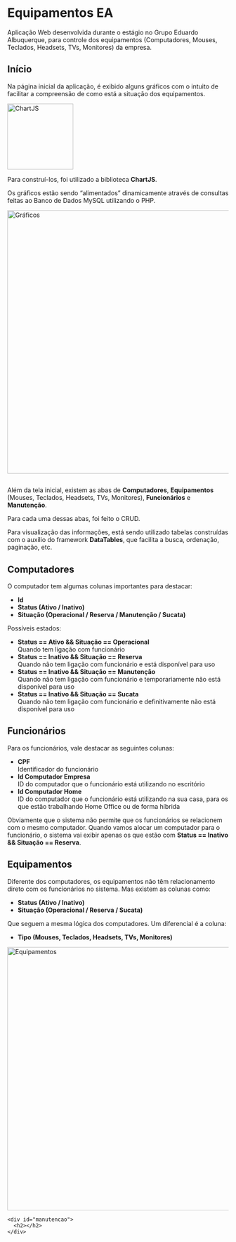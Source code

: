 <!--Introdução-->
<h1>Equipamentos EA</h1>
    <p>Aplicação Web desenvolvida durante o estágio no Grupo Eduardo Albuquerque, para controle dos equipamentos
        (Computadores, Mouses, Teclados, Headsets, TVs, Monitores) da empresa.</p>
        
<!--Tela inicial-->   
<div id="inicio">
        <h2>Início</h2>
        <p>Na página inicial da aplicação, é exibido alguns gráficos com o intuito de facilitar a compreensão de como
            está a
            situação dos equipamentos.</p>
  
   <div>
            <img width="150px" src="https://user-images.githubusercontent.com/65266238/145581996-35a8e7e2-44b4-4991-9f97-92eeacd83abc.jpg" alt="ChartJS">
            <p>Para construí-los, foi utilizado a biblioteca <strong>ChartJS</strong>.</p>
        </div>  
  
  <p>Os gráficos estão sendo “alimentados” dinamicamente através de consultas feitas ao Banco de Dados MySQL
            utilizando o PHP.</p>
        <img src="https://user-images.githubusercontent.com/65266238/145582202-b4e24625-395d-462a-8cad-624a6488b18d.png" width="600px" alt="Gráficos">
  </div>
  
  ##
  
  <!--Informações adicionais-->
  <div id="infoAdicional">
  
   <p>Além da tela inicial, existem as abas de <strong>Computadores</strong>, <strong>Equipamentos</strong> (Mouses,
            Teclados, Headsets, TVs, Monitores), <strong>Funcionários</strong> e <strong>Manutenção</strong>.</p>
  <p>Para cada uma dessas abas, foi feito o CRUD.</p>
  
   <p>Para visualização das informações, está sendo utilizado tabelas construídas com o auxílio do framework
            <strong>DataTables</strong>, que facilita a busca, ordenação, paginação, etc.</p>
  
  
  
  <!--Computadores-->
  <div id="computadores">
  <h2>Computadores</h2>
  <p>O computador tem algumas colunas importantes para destacar:</p>
  <ul>
    <li><strong>Id</strong></li>
    <li><strong>Status (Ativo / Inativo)</strong></li>
    <li><strong>Situação (Operacional / Reserva / Manutenção / Sucata)</strong></li>
  </ul>
  
  <p>Possíveis estados:</p>
  <ul>
    <li><strong>Status == Ativo && Situação == Operacional</strong></li>
    Quando tem ligação com funcionário
    <li><strong>Status == Inativo && Situação == Reserva</strong></li>
    Quando não tem ligação com funcionário e está disponível para uso
    <li><strong>Status == Inativo && Situação == Manutenção</strong></li>
    Quando não tem ligação com funcionário e temporariamente não está disponível para uso 
    <li><strong>Status == Inativo && Situação == Sucata</strong></li>
    Quando não tem ligação com funcionário e definitivamente não está disponível para uso
  </ul>
  </div>
  
  
  
   <!--Funcionários-->
  <div id="funcionarios">
    <h2>Funcionários</h2>
      <p>Para os funcionários, vale destacar as seguintes colunas:</p>
      <ul>
          <li><strong>CPF</strong></li>
          Identificador do funcionário
          <li><strong>Id Computador Empresa</strong></li>
          ID do computador que o funcionário está utilizando no escritório
          <li><strong>Id Computador Home</strong></li>
          ID do computador que o funcionário está utilizando na sua casa, para os que estão trabalhando Home Office ou de forma híbrida 
       </ul>
    </div>
  
  <p>Obviamente que o sistema não permite que os funcionários se relacionem com o mesmo computador. Quando vamos alocar um computador para o funcionário, o sistema vai exibir apenas os que estão com <strong>Status == Inativo && Situação == Reserva</strong>.</p>
    
    
    
    
    
   <!--Equipamentos-->
  <div id="equipamentos">
    <h2>Equipamentos</h2>  
      <p>Diferente dos computadores, os equipamentos não têm relacionamento direto com os funcionários no sistema. Mas existem as colunas como:</p>
       <ul>
         <li><strong>Status (Ativo / Inativo)</strong></li>
         <li><strong>Situação (Operacional / Reserva / Sucata)</strong></li>
      </ul>
 <p>Que seguem a mesma lógica dos computadores. Um diferencial é a coluna:
</p>
     <ul>
         <li><strong>Tipo (Mouses, Teclados, Headsets, TVs, Monitores)</strong></li>
      </ul>
      <img src="https://user-images.githubusercontent.com/65266238/145589538-b7248d35-575e-4dd1-95aa-d0d85848165b.png" width="600px" alt="Equipamentos">
   </div>
    
    <div id="manutencao">
      <h2></h2>
    </div>
    
    
    
    
    
    
    
    
    
    
    
    
    
    
    
    
    
    
    
    
    
    
    
    
    
    
    
    
    
    
    
    
    
